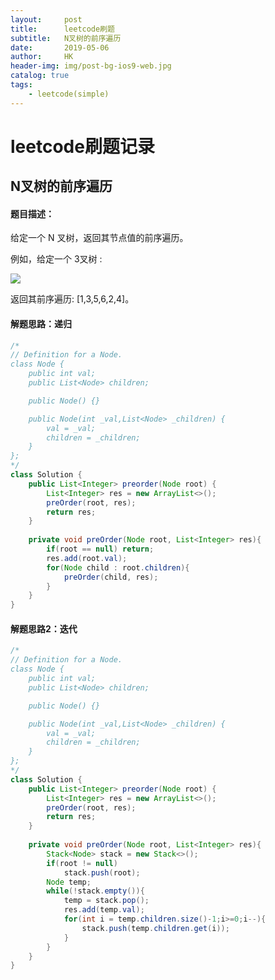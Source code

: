```yaml
---
layout:     post
title:      leetcode刷题
subtitle:   N叉树的前序遍历
date:       2019-05-06
author:     HK
header-img: img/post-bg-ios9-web.jpg
catalog: true
tags:
    - leetcode(simple)
---
```

# leetcode刷题记录
## N叉树的前序遍历

#### 题目描述：
给定一个 N 叉树，返回其节点值的前序遍历。

例如，给定一个 3叉树 :

![](https://assets.leetcode-cn.com/aliyun-lc-upload/uploads/2018/10/12/narytreeexample.png)

返回其前序遍历: [1,3,5,6,2,4]。

 
#### 解题思路：递归
```java
/*
// Definition for a Node.
class Node {
    public int val;
    public List<Node> children;

    public Node() {}

    public Node(int _val,List<Node> _children) {
        val = _val;
        children = _children;
    }
};
*/
class Solution {
    public List<Integer> preorder(Node root) {
        List<Integer> res = new ArrayList<>();
        preOrder(root, res);
        return res;
    }
    
    private void preOrder(Node root, List<Integer> res){
        if(root == null) return;
        res.add(root.val);
        for(Node child : root.children){
            preOrder(child, res);
        }
    }
}
```

#### 解题思路2：迭代
```java
/*
// Definition for a Node.
class Node {
    public int val;
    public List<Node> children;

    public Node() {}

    public Node(int _val,List<Node> _children) {
        val = _val;
        children = _children;
    }
};
*/
class Solution {
    public List<Integer> preorder(Node root) {
        List<Integer> res = new ArrayList<>();
        preOrder(root, res);
        return res;
    }
    
    private void preOrder(Node root, List<Integer> res){
        Stack<Node> stack = new Stack<>();
        if(root != null)
            stack.push(root);
        Node temp;
        while(!stack.empty()){
            temp = stack.pop();
            res.add(temp.val);
            for(int i = temp.children.size()-1;i>=0;i--){
                stack.push(temp.children.get(i));
            }
        }
    }
}
```

